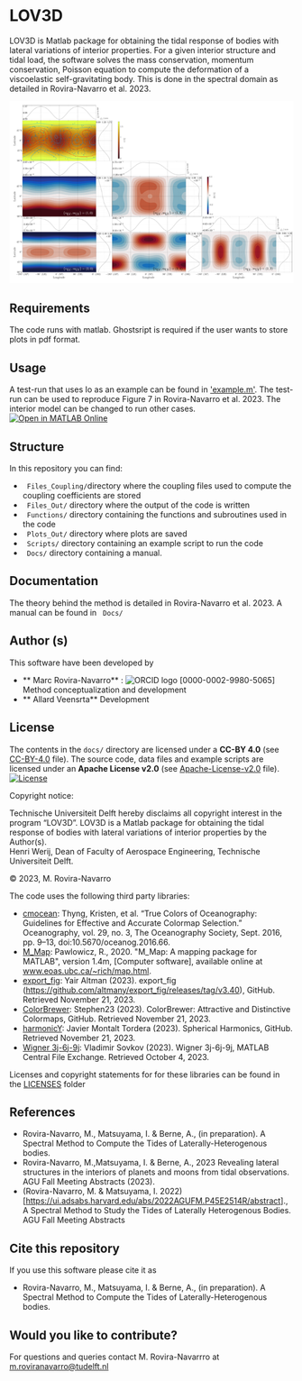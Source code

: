 # LOV3D
LOV3D is Matlab package for obtaining the tidal response of bodies with lateral variations of interior properties. For a given interior structure and tidal load, the software solves the mass conservation, momentum conservation, Poisson equation to compute the deformation of a viscoelastic self-gravitating body. This is done in the spectral domain as detailed in Rovira-Navarro et al. 2023.

![plot](./Plots_Out/Figure7b.png)

## Requirements
The code runs with matlab. Ghostsript is required if the user wants to store plots in pdf format.

## Usage
A test-run that uses Io as an example can be found in ['example.m'](Scripts/example.m). The test-run can be used to reproduce Figure 7 in Rovira-Navarro et al. 2023. The interior model can be changed to run other cases. 
[![Open in MATLAB Online](https://www.mathworks.com/images/responsive/global/open-in-matlab-online.svg)](https://matlab.mathworks.com/open/github/v1?repo=mroviranavarro/LOV3D_open)

## Structure 
In this repository you can find: 
- ` Files_Coupling/`directory where the coupling files used to compute the coupling coefficients are stored
- ` Files_Out/` directory where the output of the code is written
- ` Functions/` directory containing the functions and subroutines used in the code 
- ` Plots_Out/` directory where plots are saved
- ` Scripts/` directory containing an example script to run the code
- ` Docs/` directory containing a manual. 

## Documentation 
The theory behind the method is detailed in Rovira-Navarro et al. 2023. A manual can be found in ` Docs/`

## Author (s)
This software have been developed by
- ** Marc Rovira-Navarro** :  ![ORCID logo](https://info.orcid.org/wp-content/uploads/2019/11/orcid_16x16.png) [0000-0002-9980-5065] Method conceptualization and development 
- ** Allard Veensrta** Development 

## License
The contents in the `docs/` directory are licensed under a **CC-BY 4.0** (see [CC-BY-4.0](LICENSES/CC-BY-4.0.txt) file).
The source code, data files and example scripts are licensed under an **Apache License v2.0** (see [Apache-License-v2.0](LICENSES/Apache-License-v2.0.txt) file).
[![License](https://img.shields.io/badge/License-Apache%202.0-blue.svg)](https://opensource.org/licenses/Apache-2.0)

Copyright notice:

Technische Universiteit Delft hereby disclaims all copyright interest in the program “LOV3D”. LOV3D is a  Matlab package for obtaining the tidal response of bodies with lateral variations of interior properties by the Author(s).  
Henri Werij, Dean of Faculty of Aerospace Engineering, Technische Universiteit Delft.

&copy; 2023, M. Rovira-Navarro

The code uses the following third party libraries:
- [cmocean](https://github.com/chadagreene/cmocean): Thyng, Kristen, et al. “True Colors of Oceanography: Guidelines for Effective and Accurate Colormap Selection.” Oceanography, vol. 29, no. 3, The Oceanography Society, Sept. 2016, pp. 9–13, doi:10.5670/oceanog.2016.66.
- [M_Map](www.eoas.ubc.ca/~rich/map.html): Pawlowicz, R., 2020. "M_Map: A mapping package for MATLAB", version 1.4m, [Computer software], available online at www.eoas.ubc.ca/~rich/map.html.
- [export_fig](https://github.com/altmany/export_fig/releases/tag/v3.40): Yair Altman (2023). export_fig (https://github.com/altmany/export_fig/releases/tag/v3.40), GitHub. Retrieved November 21, 2023.
- [ColorBrewer](https://github.com/DrosteEffect/BrewerMap/releases/tag/3.2.3): Stephen23 (2023). ColorBrewer: Attractive and Distinctive Colormaps, GitHub. Retrieved November 21, 2023.
- [harmonicY](https://www.mathworks.com/matlabcentral/fileexchange/74069-wigner-3j-6j-9j): Javier Montalt Tordera (2023). Spherical Harmonics, GitHub. Retrieved November 21, 2023.
- [Wigner 3j-6j-9j]((https://www.mathworks.com/matlabcentral/fileexchange/74069-wigner-3j-6j-9j)): Vladimir Sovkov (2023). Wigner 3j-6j-9j, MATLAB Central File Exchange. Retrieved October 4, 2023.

Licenses and copyright statements for for these libraries can be found in the [LICENSES](LICENSES/) folder


## References

- Rovira-Navarro, M., Matsuyama, I. & Berne, A., (in preparation). A Spectral Method to Compute the Tides of Laterally-Heterogenous bodies. 
- Rovira-Navarro, M.,Matsuyama, I. & Berne, A., 2023 Revealing lateral structures in the interiors of planets and moons from tidal observations. AGU Fall Meeting Abstracts (2023).
- (Rovira-Navarro, M. & Matsuyama, I. 2022)[https://ui.adsabs.harvard.edu/abs/2022AGUFM.P45E2514R/abstract]., A Spectral Method to Study the Tides of Laterally Heterogenous Bodies.  AGU Fall Meeting Abstracts

## Cite this repository 
If you use this software please cite it as 
- Rovira-Navarro, M., Matsuyama, I. & Berne, A., (in preparation). A Spectral Method to Compute the Tides of Laterally-Heterogenous bodies.

## Would you like to contribute?

For questions and queries contact M. Rovira-Navarrro at m.roviranavarro@tudelft.nl






